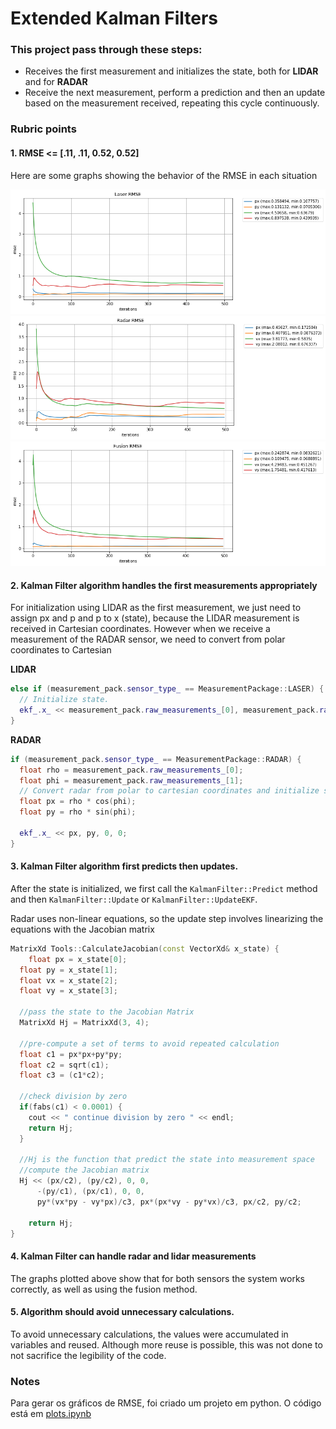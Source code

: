 # Extended Kalman Filters

### This project pass through these steps:

* Receives the first measurement and initializes the state, both for **LIDAR** and for **RADAR**
* Receive the next measurement, perform a prediction and then an update based on the measurement received, repeating this cycle continuously.

### Rubric points

#### 1. RMSE <= [.11, .11, 0.52, 0.52]

Here are some graphs showing the behavior of the RMSE in each situation

<img src="./plots/laser_plot.png" width="700">

<img src="./plots/radar_plot.png" width="700">

<img src="./plots/fusion_plot.png" width="700">

#### 2. Kalman Filter algorithm handles the first measurements appropriately


For initialization using LIDAR as the first measurement, we just need to assign px and p and p to x (state), because the LIDAR measurement is received in Cartesian coordinates. However when we receive a measurement of the RADAR sensor, we need to convert from polar coordinates to Cartesian

**LIDAR**

```c++
else if (measurement_pack.sensor_type_ == MeasurementPackage::LASER) {
  // Initialize state.
  ekf_.x_ << measurement_pack.raw_measurements_[0], measurement_pack.raw_measurements_[1], 0, 0;      
}
```

**RADAR**

```c++
if (measurement_pack.sensor_type_ == MeasurementPackage::RADAR) {
  float rho = measurement_pack.raw_measurements_[0];
  float phi = measurement_pack.raw_measurements_[1];
  // Convert radar from polar to cartesian coordinates and initialize state.
  float px = rho * cos(phi);
  float py = rho * sin(phi);

  ekf_.x_ << px, py, 0, 0;
}
```

#### 3. Kalman Filter algorithm first predicts then updates.

After the state is initialized, we first call the `KalmanFilter::Predict` method and then `KalmanFilter::Update` or `KalmanFilter::UpdateEKF`.

Radar uses non-linear equations, so the update step involves linearizing the equations with the Jacobian matrix

```c++
MatrixXd Tools::CalculateJacobian(const VectorXd& x_state) {
	float px = x_state[0];
  float py = x_state[1];
  float vx = x_state[2];
  float vy = x_state[3];

  //pass the state to the Jacobian Matrix
  MatrixXd Hj = MatrixXd(3, 4);
  
  //pre-compute a set of terms to avoid repeated calculation
  float c1 = px*px+py*py;
  float c2 = sqrt(c1);
  float c3 = (c1*c2);

  //check division by zero
  if(fabs(c1) < 0.0001) {
    cout << " continue division by zero " << endl;
    return Hj;
  }

  //Hj is the function that predict the state into measurement space
  //compute the Jacobian matrix
  Hj << (px/c2), (py/c2), 0, 0,
      -(py/c1), (px/c1), 0, 0,
      py*(vx*py - vy*px)/c3, px*(px*vy - py*vx)/c3, px/c2, py/c2;

	return Hj;
}
```



#### 4. Kalman Filter can handle radar and lidar measurements

The graphs plotted above show that for both sensors the system works correctly, as well as using the fusion method.

#### 5. Algorithm should avoid unnecessary calculations.

To avoid unnecessary calculations, the values were accumulated in variables and reused. Although more reuse is possible, this was not done to not sacrifice the legibility of the code.

### Notes

Para gerar os gráficos de RMSE, foi criado um projeto em python. O código está em [plots.ipynb](https://github.com/matheuslrsouza/CarND-Extended-Kalman-Filter-Project/tree/master/plots/plots.ipynb)
